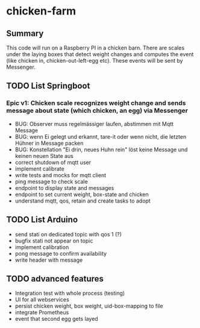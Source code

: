 # chicken-farm

## Summary

This code will run on a Raspberry PI in a chicken barn. There are scales under the laying boxes that detect weight changes and computes the event (like chicken in, chicken-out-left-egg etc). These events will be sent by Messenger.

## TODO List Springboot

### Epic v1: Chicken scale recognizes weight change and sends message about state (which chicken, an egg) via Messenger

* BUG: Observer muss regelmässiger laufen, abstimmen mit Mqtt Message
* BUG: wenn Ei gelegt und erkannt, tare-it oder wenn nicht, die letzten Hühner in Message packen
* BUG: Konstellation "Ei drin, neues Huhn rein" löst keine Message und keinen neuen State aus
* correct shutdown of mqtt user
* implement calibrate
* write tests and mocks for mqtt client
* ping message to check scale
* endpoint to display state and messages
* endpoint to set current weight, box-state and chicken
* understand mqtt, qos, retain and create tasks to adopt


## TODO List Arduino

* send stati on dedicated topic with qos 1 (?)
* bugfix stati not appear on topic
* implement calibration
* pong message to confirm availability
* write header with message




## TODO advanced features

* Integration test with whole process (testing)
* UI for all webservices
* persist chicken weight, box weight, uid-box-mapping to file
* integrate Prometheus
* event that second egg gets layed
